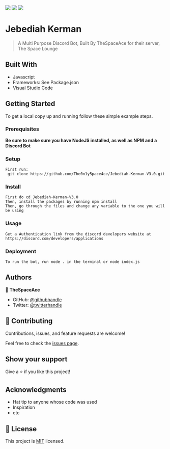 <img src="https://img.shields.io/badge/MongoDB-4EA94B?style=for-the-badge&logo=mongodb&logoColor=white" /> <img src="https://img.shields.io/badge/JavaScript-323330?style=for-the-badge&logo=javascript&logoColor=F7DF1E" /> <img src="https://img.shields.io/badge/json-5E5C5C?style=for-the-badge&logo=json&logoColor=white" />

# Jebediah Kerman

> A Multi Purpose Discord Bot, Built By TheSpaceAce for their server, The Space Lounge


## Built With

- Javascript
- Frameworks:
    See Package.json
- Visual Studio Code




## Getting Started

To get a local copy up and running follow these simple example steps.

### Prerequisites
**Be sure to make sure you have NodeJS installed, as well as NPM and a Discord Bot**

### Setup
    First run:
     git clone https://github.com/The0n1y5pace4ce/Jebediah-Kerman-V3.0.git

### Install
    First do cd Jebediah-Kerman-V3.0
    Then, install the packages by running npm install
    Then, go through the files and change any variable to the one you will be using
### Usage
    Get a Authentication link from the discord developers website at https://discord.com/developers/applications

### Deployment
    To run the bot, run node . in the terminal or node index.js



## Authors

👤 **TheSpaceAce**

- GitHub: [@githubhandle](https://github.com/The0n1y5pace4ce)
- Twitter: [@twitterhandle](https://twitter.com/theonlyspaceace)


## 🤝 Contributing

Contributions, issues, and feature requests are welcome!

Feel free to check the [issues page](../../issues/).

## Show your support

Give a ⭐️ if you like this project!

## Acknowledgments

- Hat tip to anyone whose code was used
- Inspiration
- etc

## 📝 License

This project is [MIT](./MIT.md) licensed.